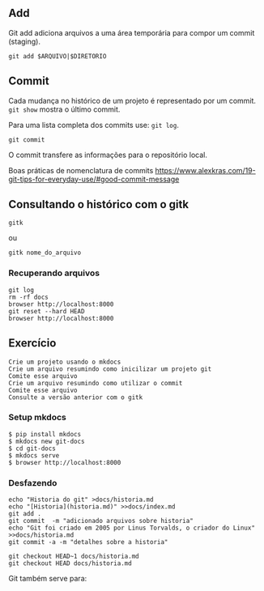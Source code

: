 Add
---

Git add adiciona arquivos a uma área temporária
para compor um commit (staging).

```
git add $ARQUIVO|$DIRETORIO
```

Commit
------

Cada mudança no histórico de um projeto é representado por um
commit. `git show` mostra o  último commit.

Para uma lista completa dos commits use: `git log`.

```
git commit
```

O commit transfere as informações para o repositório local.

Boas práticas de nomenclatura de commits
https://www.alexkras.com/19-git-tips-for-everyday-use/#good-commit-message

Consultando o histórico com o gitk
----------------------------------

```
gitk

```

ou

```
gitk nome_do_arquivo

```

### Recuperando arquivos

```
git log
rm -rf docs
browser http://localhost:8000
git reset --hard HEAD
browser http://localhost:8000

```

Exercício
---------

```
Crie um projeto usando o mkdocs
Crie um arquivo resumindo como inicilizar um projeto git
Comite esse arquivo
Crie um arquivo resumindo como utilizar o commit
Comite esse arquivo
Consulte a versão anterior com o gitk
```

### Setup mkdocs


```
$ pip install mkdocs
$ mkdocs new git-docs
$ cd git-docs
$ mkdocs serve
$ browser http://localhost:8000
```

### Desfazendo

```
echo "Historia do git" >docs/historia.md
echo "[Historia](historia.md)" >>docs/index.md
git add .
git commit  -m "adicionado arquivos sobre historia"
echo "Git foi criado em 2005 por Linus Torvalds, o criador do Linux" >>docs/historia.md
git commit -a -m "detalhes sobre a historia"

```

```
git checkout HEAD~1 docs/historia.md
git checkout HEAD docs/historia.md
```

Git também serve para:


